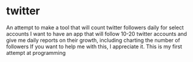 # twitter
An attempt to make a tool that will count twitter followers daily for select accounts
I want to have an app that will follow 10-20 twitter accounts and give me daily reports on their growth, including charting the number of followers
If you want to help me with this, I appreciate it. This is my first attempt at programming
